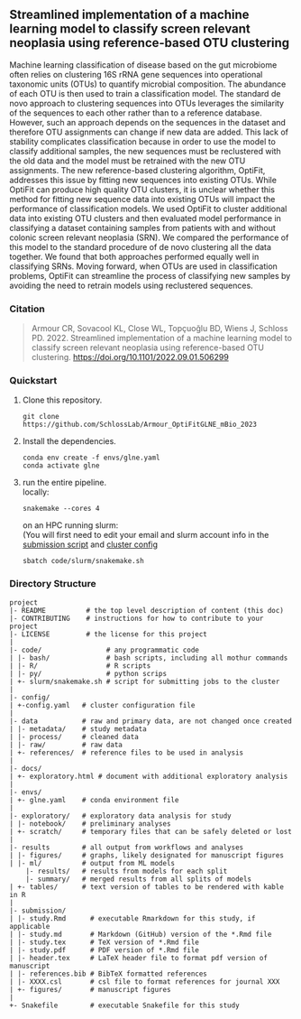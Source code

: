 ## Streamlined implementation of a machine learning model to classify screen relevant neoplasia using reference-based OTU clustering

Machine learning classification of disease based on the gut microbiome often relies on clustering 16S rRNA gene sequences into operational taxonomic units (OTUs) to quantify microbial composition. The abundance of each OTU is then used to train a classification model. The standard de novo approach to clustering sequences into OTUs leverages the similarity of the sequences to each other rather than to a reference database. However, such an approach depends on the sequences in the dataset and therefore OTU assignments can change if new data are added. This lack of stability complicates classification because in order to use the model to classify additional samples, the new sequences must be reclustered with the old data and the model must be retrained with the new OTU assignments. The new reference-based clustering algorithm, OptiFit, addresses this issue by fitting new sequences into existing OTUs. While OptiFit can produce high quality OTU clusters, it is unclear whether this method for fitting new sequence data into existing OTUs will impact the performance of classification models. We used OptiFit to cluster additional data into existing OTU clusters and then evaluated model performance in classifying a dataset containing samples from patients with and without colonic screen relevant neoplasia (SRN). We compared the performance of this model to the standard procedure of de novo clustering all the data together. We found that both approaches performed equally well in classifying SRNs. Moving forward, when OTUs are used in classification problems, OptiFit can streamline the process of classifying new samples by avoiding the need to retrain models using reclustered sequences.

### Citation
> Armour CR, Sovacool KL, Close WL, Topçuoğlu BD, Wiens J, Schloss PD.
> 2022. Streamlined implementation of a machine learning model to classify screen relevant neoplasia using reference-based OTU clustering. 
> https://doi.org/10.1101/2022.09.01.506299
### Quickstart
1. Clone this repository.
   ```
   git clone https://github.com/SchlossLab/Armour_OptiFitGLNE_mBio_2023
   ```
2. Install the dependencies.
   ```
   conda env create -f envs/glne.yaml
   conda activate glne
   ```
3. run the entire pipeline.  
   locally:
   ```
   snakemake --cores 4
   ```
   on an HPC running slurm:  
   (You will first need to edit your email and slurm account info in the
    [submission script](code/slurm/snakemake.sh)
    and [cluster config](config/config.yaml)
   ```
   sbatch code/slurm/snakemake.sh
   ```
   

### Directory Structure

	project
	|- README          # the top level description of content (this doc)
	|- CONTRIBUTING    # instructions for how to contribute to your project
	|- LICENSE         # the license for this project
	|
	|- code/          		# any programmatic code
	| |- bash/		  		# bash scripts, including all mothur commands
	| |- R/			  		# R scripts
	| |- py/		  		# python scrips
	| +- slurm/snakemake.sh # script for submitting jobs to the cluster
	|
	|- config/
	| +-config.yaml   # cluster configuration file
	|
	|- data           # raw and primary data, are not changed once created
	| |- metadata/    # study metadata
	| |- process/	  # cleaned data
	| |- raw/         # raw data
	| +- references/  # reference files to be used in analysis
	|
	|- docs/
	| +- exploratory.html # document with additional exploratory analysis
	|
	|- envs/
	| +- glne.yaml    # conda environment file
	|
	|- exploratory/   # exploratory data analysis for study
	| |- notebook/    # preliminary analyses
	| +- scratch/     # temporary files that can be safely deleted or lost
	|
	|- results        # all output from workflows and analyses
	| |- figures/     # graphs, likely designated for manuscript figures
	| |- ml/	  	  # output from ML models
		|- results/	  # results from models for each split
		|- summary/   # merged results from all splits of models
	| +- tables/      # text version of tables to be rendered with kable in R
	|
	|- submission/
	| |- study.Rmd      # executable Rmarkdown for this study, if applicable
	| |- study.md       # Markdown (GitHub) version of the *.Rmd file
	| |- study.tex      # TeX version of *.Rmd file
	| |- study.pdf      # PDF version of *.Rmd file
	| |- header.tex     # LaTeX header file to format pdf version of manuscript
	| |- references.bib # BibTeX formatted references
	| |- XXXX.csl       # csl file to format references for journal XXX
	| +- figures/		# manuscript figures
	|
	+- Snakefile        # executable Snakefile for this study
